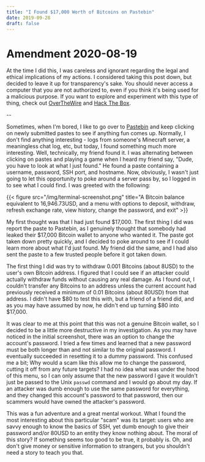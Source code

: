 ```yaml
---
title: "I Found $17,000 Worth of Bitcoins on Pastebin"
date: 2019-09-28
draft: false
---
```


# Amendment 2020-08-19
At the time I did this, I was careless and ignorant regarding the legal and ethical implications of my actions. I considered taking this post down, but decided to leave it up for transparency's sake. You should never access a computer that you are not authorized to, even if you think it's being used for a malicious purpose. If you want to explore and experiment with this type of thing, check out [OverTheWire](https://overthewire.org/wargames/) and [Hack The Box](https://www.hackthebox.eu/).

--

Sometimes, when I'm bored, I like to go over to [Pastebin](https://www.pastebin.com/) and keep clicking on newly submitted pastes to see if anything fun comes up. Normally, I don't find anything interesting - logs from someone's Minecraft server, a meaningless chat log, etc, but today, I found something much more interesting. Well, technically, my friend found it. I was alternating between clicking on pastes and playing a game when I heard my friend say, "Dude, you have to look at what I just found." He found a paste containing a username, password, SSH port, and hostname. Now, obviously, I wasn't just going to let this opportunity to poke around a server pass by, so I logged in to see what I could find. I was greeted with the following:

{{< figure src="/img/terminal-screenshot.png" title="A Bitcoin balance equivalent to 16,946.73USD, and a menu with options to deposit, withdraw, refresh exchange rate, view history, change the password, and exit" >}}

My first thought was that I had just found $17,000. The first thing I did was report the paste to Pastebin, as I genuinely thought that somebody had leaked their $17,000 Bitcoin wallet to anyone who wanted it. The paste got taken down pretty quickly, and I decided to poke around to see if I could learn more about what I'd just found. My friend did the same, and I had also sent the paste to a few trusted people before it got taken down.

The first thing I did was try to withdraw 0.001 Bitcoins (about 8USD) to the user's own Bitcoin address. I figured that I could see if an attacker could actually withdraw funds without causing any real damage. As I found out, I couldn't transfer any Bitcoins to an address unless the current account had previously received a minimum of 0.01 Bitcoins (about 80USD) from that address. I didn't have $80 to test this with, but a friend of a friend did, and as you may have assumed by now, he didn't end up turning $80 into $17,000.

It was clear to me at this point that this was not a genuine Bitcoin wallet, so I decided to be a little more destructive in my investigation. As you may have noticed in the initial screenshot, there was an option to change the account's password. I tried a few times and learned that a new password must be both longer than and not similar to the original password. I eventually succeeded in resetting it to a dummy password. This confused me a bit;  Why would a scam like this allow me to change the password, cutting it off from any future targets? I had no idea what was under the hood of this menu, so I can only assume that the new password I gave it wouldn't just be passed to the Unix `passwd` command and I would go about my day. If an attacker was dumb enough to use the same password for everything, and they changed this account's password to that password, then our scammers would have owned the attacker's password.

This was a fun adventure and a great mental workout. What I found the most interesting about this particular "scam" was its target: users who are savvy enough to know the basics of SSH, yet dumb enough to give their password and/or 80USD to an entity they know nothing about. The moral of this story? If something seems too good to be true, it probably is. Oh, and don't give money or sensitive information to strangers, but you shouldn't need a story to teach you that.
